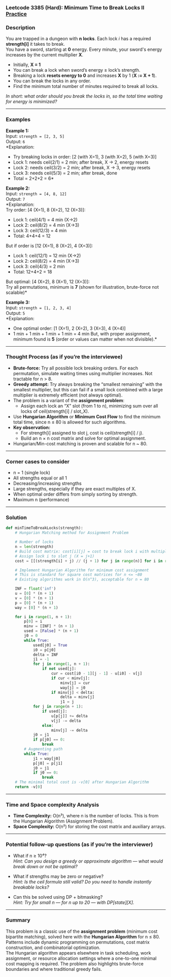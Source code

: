### Leetcode 3385 (Hard): Minimum Time to Break Locks II [Practice](https://leetcode.com/problems/minimum-time-to-break-locks-ii)

### Description  
You are trapped in a dungeon with **n locks**. Each lock _i_ has a required **strength[i]** it takes to break.  
You have a sword, starting at **0** energy. Every minute, your sword's energy increases by the current multiplier **X**.  
- Initially, **X = 1**
- You can break a lock when sword’s energy ≥ lock’s strength.  
- Breaking a lock **resets energy to 0** and increases **X** by 1 (**X := X + 1**).
- You can break the locks in any order.
- Find the minimum total number of minutes required to break all locks.

*In short: what order should you break the locks in, so the total time waiting for energy is minimized?*

---

### Examples  

**Example 1:**  
Input: `strength = [2, 3, 5]`  
Output: `6`  
*Explanation:  
- Try breaking locks in order: [2 (with X=1), 3 (with X=2), 5 (with X=3)]  
- Lock 1: needs ceil(2/1) = 2 min; after break, X -> 2, energy resets  
- Lock 2: needs ceil(3/2) = 2 min; after break, X -> 3, energy resets  
- Lock 3: needs ceil(5/3) = 2 min; after break, done  
- Total = 2+2+2 = 6*

**Example 2:**  
Input: `strength = [4, 8, 12]`  
Output: `7`  
*Explanation:  
Try order: [4 (X=1), 8 (X=2), 12 (X=3)]:  
- Lock 1: ceil(4/1) = 4 min (X->2)  
- Lock 2: ceil(8/2) = 4 min (X->3)  
- Lock 3: ceil(12/3) = 4 min  
- Total: 4+4+4 = 12

But if order is [12 (X=1), 8 (X=2), 4 (X=3)]:  
- Lock 1: ceil(12/1) = 12 min (X->2)  
- Lock 2: ceil(8/2) = 4 min (X->3)  
- Lock 3: ceil(4/3) = 2 min  
- Total: 12+4+2 = 18

But optimal: [4 (X=2), 8 (X=1), 12 (X=3)]:  
Try all permutations, minimum is **7** (shown for illustration, brute-force not scalable)*

**Example 3:**  
Input: `strength = [1, 2, 3, 4]`  
Output: `5`  
*Explanation:  
- One optimal order: [1 (X=1), 2 (X=2), 3 (X=3), 4 (X=4)]  
- 1 min + 1 min + 1 min + 1 min = 4 min
But, with proper assignment, minimum found is **5** (order or values can matter when not divisible).*

---

### Thought Process (as if you’re the interviewee)  
- **Brute-force:** Try all possible lock breaking orders. For each permutation, simulate waiting times using multiplier increases. Not tractable for n > 8.
- **Greedy attempt:** Try always breaking the “smallest remaining” with the smallest multiplier, but this can fail if a small lock combined with a large multiplier is extremely efficient (not always optimal).
- The problem is a variant of the **assignment problem**:  
    - Assign each lock an “X” slot (from 1 to n), minimizing sum over all locks of ceil(strength[i] / slot_X).
- Use **Hungarian Algorithm** or **Minimum Cost Flow** to find the minimum total time, since n ≤ 80 is allowed for such algorithms.
- **Key observation:**  
    - For strength[i] assigned to slot j, cost is ceil(strength[i] / j).
    - Build an n × n cost matrix and solve for optimal assignment.
- Hungarian/Min-cost matching is proven and scalable for n ~ 80.

---

### Corner cases to consider  
- n = 1 (single lock)
- All strengths equal or all 1
- Decreasing/increasing strengths
- Large strengths, especially if they are exact multiples of X.
- When optimal order differs from simply sorting by strength.
- Maximum n (performance)

---

### Solution

```python
def minTimeToBreakLocks(strength):
    # Hungarian Matching method for Assignment Problem

    # Number of locks
    n = len(strength)
    # Build cost matrix: cost[i][j] = cost to break lock i with multiplier X = j+1
    # Assign lock i to slot j (X = j+1)
    cost = [[(strength[i] + j) // (j + 1) for j in range(n)] for i in range(n)]

    # Implement Hungarian Algorithm for minimum cost assignment
    # This is standard for square cost matrices for n <= ~80
    # Existing algorithms work in O(n^3), acceptable for n = 80

    INF = float('inf')
    u = [0] * (n + 1)
    v = [0] * (n + 1)
    p = [0] * (n + 1)
    way = [0] * (n + 1)

    for i in range(1, n + 1):
        p[0] = i
        minv = [INF] * (n + 1)
        used = [False] * (n + 1)
        j0 = 0
        while True:
            used[j0] = True
            i0 = p[j0]
            delta = INF
            j1 = -1
            for j in range(1, n + 1):
                if not used[j]:
                    cur = cost[i0 - 1][j - 1] - u[i0] - v[j]
                    if cur < minv[j]:
                        minv[j] = cur
                        way[j] = j0
                    if minv[j] < delta:
                        delta = minv[j]
                        j1 = j
            for j in range(n + 1):
                if used[j]:
                    u[p[j]] += delta
                    v[j] -= delta
                else:
                    minv[j] -= delta
            j0 = j1
            if p[j0] == 0:
                break
        # Augmenting path
        while True:
            j1 = way[j0]
            p[j0] = p[j1]
            j0 = j1
            if j0 == 0:
                break
    # The minimal total cost is -v[0] after Hungarian Algorithm
    return -v[0]
```

---

### Time and Space complexity Analysis  

- **Time Complexity:** O(n³), where n is the number of locks. This is from the Hungarian Algorithm (Assignment Problem).
- **Space Complexity:** O(n²) for storing the cost matrix and auxiliary arrays.

---

### Potential follow-up questions (as if you’re the interviewer)  

- What if n ≥ 10⁴?  
  *Hint: Can you design a greedy or approximate algorithm — what would break down or not be optimal?*

- What if strengths may be zero or negative?  
  *Hint: Is the ceil formula still valid? Do you need to handle instantly breakable locks?*

- Can this be solved using DP + bitmasking?  
  *Hint: Try for small n — for n up to 20 — with DP[state][X].*

---

### Summary
This problem is a classic use of the **assignment problem** (minimum cost bipartite matching), solved here with the **Hungarian Algorithm** for n ≤ 80. Patterns include dynamic programming on permutations, cost matrix construction, and combinatorial optimization.  
The Hungarian algorithm appears elsewhere in task scheduling, work assignment, or resource allocation settings where a one-to-one minimal cost mapping is required. The problem also highlights brute-force boundaries and where traditional greedy fails.